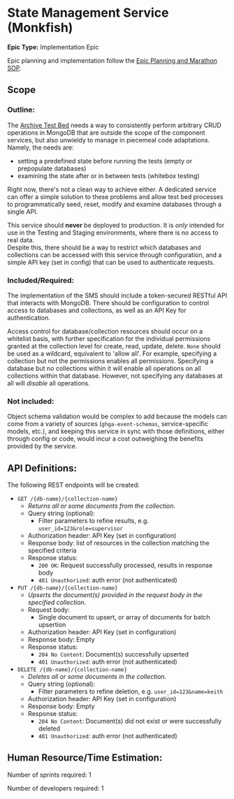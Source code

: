 # State Management Service (Monkfish)
**Epic Type:** Implementation Epic

Epic planning and implementation follow the
[Epic Planning and Marathon SOP](https://docs.ghga-dev.de/main/sops/sop001_epic_planning.html).

## Scope
### Outline:
The [Archive Test Bed](https://github.com/ghga-de/archive-test-bed) needs a way to
consistently perform arbitrary CRUD operations
in MongoDB that are outside the scope of the component services, but also unwieldy
to manage in piecemeal code adaptations. Namely, the needs are:
- setting a predefined state before running the tests (empty or prepopulate databases)
- examining the state after or in between tests (whitebox testing)

Right now, there's not a clean way to achieve either. 
A dedicated service can offer a simple solution to these problems and allow test bed 
processes to programmatically seed, reset, modify and examine databases through a single API.

This service should **never** be deployed to production. It is *only* intended for use
in the Testing and Staging environments, where there is no access to real data.  
Despite this, there should be a way to restrict which databases and collections can be
accessed with this service through configuration, and a simple API key (set in config)
that can be used to authenticate requests.

### Included/Required:
The implementation of the SMS should include a token-secured RESTful API that interacts
with MongoDB. There should be configuration to control access to databases and collections,
as well as an API Key for authentication.

Access control for database/collection resources should occur on a whitelist basis, with
further specification for the individual permissions granted at the collection level
for create, read, update, delete. `None` should be used as a wildcard, equivalent to
'allow all'. For example, specifying a collection but not the permissions enables all
permissions. Specifying a database but no collections within it will enable all
operations on all collections within that database. However, not specifying any databases
at all will *disable* all operations.


### Not included:
Object schema validation would be complex to add because the models can come from a
variety of sources (`ghga-event-schemas`, service-specific models, etc.), and keeping
this service in sync with those definitions, either through config or code, would
incur a cost outweighing the benefits provided by the service.


## API Definitions:

The following REST endpoints will be created:

- `GET /{db-name}/{collection-name}`
  - *Returns all or some documents from the collection.*
  - Query string (optional):
    - Filter parameters to refine results, e.g. `user_id=123&role=supervisor` 
  - Authorization header: API Key (set in configuration)
  - Response body: list of resources in the collection matching the specified criteria
  - Response status: 
    - `200 OK`: Request successfully processed, results in response body
    - `401 Unauthorized`: auth error (not authenticated)
- `PUT /{db-name}/{collection-name}`
  - *Upserts the document(s) provided in the request body in the specified collection.*
  - Request body:
    - Single document to upsert, or array of documents for batch upsertion
  - Authorization header: API Key (set in configuration)
  - Response body: Empty
  - Response status:
    - `204 No Content`: Document(s) successfully upserted
    - `401 Unauthorized`: auth error (not authenticated)
- `DELETE /{db-name}/{collection-name}`
  - *Deletes all or some documents in the collection.*
  - Query string (optional):
    - Filter parameters to refine deletion, e.g. `user_id=123&name=keith`
  - Authorization header: API Key (set in configuration)
  - Response body: Empty
  - Response status: 
    - `204 No Content`: Document(s) did not exist or were successfully deleted
    - `401 Unauthorized`: auth error (not authenticated)


## Human Resource/Time Estimation:

Number of sprints required: 1

Number of developers required: 1
